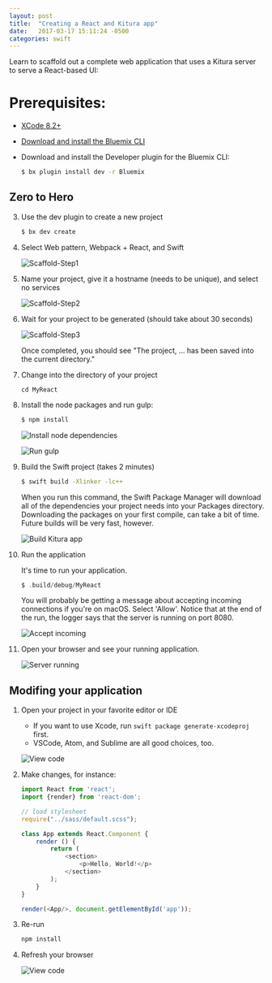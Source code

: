 ```yaml
---
layout: post
title:  "Creating a React and Kitura app"
date:   2017-03-17 15:11:24 -0500
categories: swift
---
```


Learn to scaffold out a complete web application that uses a Kitura server to serve a React-based UI:

# Prerequisites:

- [XCode 8.2+](https://developer.apple.com/download/)
- [Download and install the Bluemix CLI](https://plugins.ng.bluemix.net/ui/home.html)
- Download and install the Developer plugin for the Bluemix CLI:
   
    ```bash
    $ bx plugin install dev -r Bluemix
    ```
 
## Zero to Hero
 
3. Use the dev plugin to create a new project

    ```bash
    $ bx dev create
    ```
 
4. Select Web pattern, Webpack + React, and Swift
 
    ![Scaffold-Step1](/images/react/scaffold-step1.png)
 
5. Name your project, give it a hostname (needs to be unique), and select no services

    ![Scaffold-Step2](/images/react/scaffold-step2.png)
 
6. Wait for your project to be generated (should take about 30 seconds)

    ![Scaffold-Step3](/images/react/scaffold-step3.png)

    Once completed, you should see "The project, ... has been saved into the current directory."
 
7. Change into the directory of your project

    ```
    cd MyReact
    ```
 
8. Install the node packages and run gulp:

    ```bash
    $ npm install
    ```
 
    ![Install node dependencies](/images/react/install-node-deps.png)
    
    ![Run gulp](/images/react/run-gulp.png)
    
9. Build the Swift project (takes 2 minutes)

    ```bash
    $ swift build -Xlinker -lc++
    ```
    
    When you run this command, the Swift Package Manager will download all of the dependencies your project needs into your Packages directory. Downloading the packages on your first compile, can take a bit of time. Future builds will be very fast, however.
    
    ![Build Kitura app](/images/react/build-kitura-app.png)
    
    
    
10. Run the application

    It's time to run your application.
  
    ```swift
    $ .build/debug/MyReact
    ```
    
    You will probably be getting a message about accepting incoming connections if you're on macOS. Select 'Allow'. Notice that at the end of the run, the logger says that the server is running on port 8080.
    
    ![Accept incoming](/images/react/accept-incoming.png)
    

11. Open your browser and see your running application.

    ![Server running](/images/react/congratulations.png)


## Modifing your application

1. Open your project in your favorite editor or IDE

    - If you want to use Xcode, run `swift package generate-xcodeproj` first.
    - VSCode, Atom, and Sublime are all good choices, too.

    ![View code](/images/react/view-code.png)
  
2. Make changes, for instance:

    ```javascript
    import React from 'react';
    import {render} from 'react-dom';

    // load stylesheet
    require("../sass/default.scss");

    class App extends React.Component {
        render () {
            return (
                <section>
                    <p>Hello, World!</p>
                </section>
            );
        }
    }

    render(<App/>, document.getElementById('app'));
    ```
  
3. Re-run 

    ```bash
    npm install
    ```

4. Refresh your browser

    ![View code](/images/react/helloworld.png)
  
        

